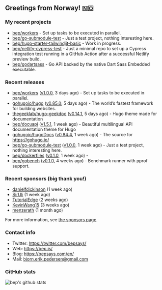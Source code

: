 ## Greetings from Norway! 🇳🇴

### My recent projects

- [bep/workers](https://github.com/bep/workers) - Set up tasks to be executed in parallel.
- [bep/go-submodule-test](https://github.com/bep/go-submodule-test) - Just a test project, nothing interesting here.
- [bep/hugo-starter-tailwindjit-basic](https://github.com/bep/hugo-starter-tailwindjit-basic) - Work in progress.
- [bep/netlify-cypress-test](https://github.com/bep/netlify-cypress-test) - Just a minimal repo to set up a Cypress integration test running in a GitHub Action after a successful Netlify preview build.
- [bep/godartsass](https://github.com/bep/godartsass) - Go API backed by the native Dart Sass Embedded executable.

### Recent releases
- [bep/workers](https://github.com/bep/workers) ([v1.0.0](https://github.com/bep/workers/releases/tag/v1.0.0), 3 days ago) - Set up tasks to be executed in parallel.
- [gohugoio/hugo](https://github.com/gohugoio/hugo) ([v0.85.0](https://github.com/gohugoio/hugo/releases/tag/v0.85.0), 5 days ago) - The world’s fastest framework for building websites.
- [thegeeklab/hugo-geekdoc](https://github.com/thegeeklab/hugo-geekdoc) ([v0.14.1](https://github.com/thegeeklab/hugo-geekdoc/releases/tag/v0.14.1), 5 days ago) - Hugo theme made for documentation
- [bep/docuapi](https://github.com/bep/docuapi) ([v1.5.1](https://github.com/bep/docuapi/releases/tag/v1.5.1), 1 week ago) - Beautiful multilingual API documentation theme for Hugo
- [gohugoio/hugoDocs](https://github.com/gohugoio/hugoDocs) ([v0.84.4](https://github.com/gohugoio/hugoDocs/releases/tag/v0.84.4), 1 week ago) - The source for https://gohugo.io/
- [bep/go-submodule-test](https://github.com/bep/go-submodule-test) ([v1.0.0](https://github.com/bep/go-submodule-test/releases/tag/v1.0.0), 1 week ago) - Just a test project, nothing interesting here.
- [bep/dockerfiles](https://github.com/bep/dockerfiles) ([v0.1.0](https://github.com/bep/dockerfiles/releases/tag/v0.1.0), 1 week ago) - 
- [bep/gobench](https://github.com/bep/gobench) ([v0.1.0](https://github.com/bep/gobench/releases/tag/v0.1.0), 4 weeks ago) - Benchmark runner with pprof support. 


### Recent sponsors (big thank you!)

- [danielfdickinson](https://github.com/danielfdickinson) (1 week ago)
- [SirUli](https://github.com/SirUli) (1 week ago)
- [TutorialEdge](https://github.com/TutorialEdge) (2 weeks ago)
- [KevinWang15](https://github.com/KevinWang15) (3 weeks ago)
- [menzerath](https://github.com/menzerath) (1 month ago)

For more information, see [the sponsors page](https://github.com/sponsors/bep/).

### Contact info
- Twitter: https://twitter.com/bepsays/
- Web: https://bep.is/
- Blog: https://bepsays.com/en/
- Mail: bjorn.erik.pedersen@gmail.com

### GitHub stats
![bep's github stats](https://github-readme-stats.vercel.app/api?username=bep&count_private=true&hide_title=true)

